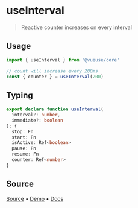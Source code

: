 <!--DEMO_STARTS-->
<script setup>
import Demo from './demo.vue'
</script>
<DemoContainer><Demo/></DemoContainer>
<!--DEMO_ENDS-->

<!--HEAD_STARTS--><!--HEAD_ENDS-->


# useInterval

> Reactive counter increases on every interval

## Usage

```js {4}
import { useInterval } from '@vueuse/core'

// count will increase every 200ms
const { counter } = useInterval(200)
```


<!--FOOTER_STARTS-->
## Typing

```typescript
export declare function useInterval(
  interval?: number,
  immediate?: boolean
): {
  stop: Fn
  start: Fn
  isActive: Ref<boolean>
  pause: Fn
  resume: Fn
  counter: Ref<number>
}
```

## Source

[Source](https://github.com/antfu/vueuse/blob/master/packages/shared/useInterval/index.ts) • [Demo](https://github.com/antfu/vueuse/blob/master/packages/shared/useInterval/demo.vue) • [Docs](https://github.com/antfu/vueuse/blob/master/packages/shared/useInterval/index.md)


<!--FOOTER_ENDS-->